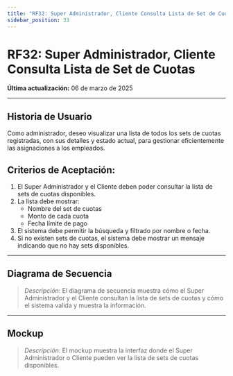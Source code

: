 ```yaml
---
title: "RF32: Super Administrador, Cliente Consulta Lista de Set de Cuotas"  
sidebar_position: 33
---
```


# RF32: Super Administrador, Cliente Consulta Lista de Set de Cuotas  

**Última actualización:** 06 de marzo de 2025  

---

## Historia de Usuario  

Como administrador, deseo visualizar una lista de todos los sets de cuotas registradas, con sus detalles y estado actual, para gestionar eficientemente las asignaciones a los empleados.


## **Criterios de Aceptación:**  

1. El Super Administrador y el Cliente deben poder consultar la lista de sets de cuotas disponibles.  
2. La lista debe mostrar:  
   - Nombre del set de cuotas  
   - Monto de cada cuota  
   - Fecha límite de pago  
3. El sistema debe permitir la búsqueda y filtrado por nombre o fecha.  
4. Si no existen sets de cuotas, el sistema debe mostrar un mensaje indicando que no hay sets disponibles.  

---

## **Diagrama de Secuencia**  

> *Descripción*: El diagrama de secuencia muestra cómo el Super Administrador y el Cliente consultan la lista de sets de cuotas y cómo el sistema valida y muestra la información.  

---

## **Mockup**  

> *Descripción*: El mockup muestra la interfaz donde el Super Administrador o Cliente pueden ver la lista de sets de cuotas disponibles.  
